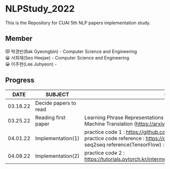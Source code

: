 # NLPStudy_2022
This is the Repository for CUAI 5th NLP papers implementation study. 

## Member
😻 박경빈(Bak Gyeongbin) - Computer Science and Engineering <br>
😀 서희재(Seo Heejae) - Computer Science and Engineering <br>
😀 이주현(Lee Juhyeon) - <br>

## Progress
|DATE|SUBJECT|CONTENT|
|------|---|---|
|03.18.22|Decide papers to read||
|03.25.22|Reading first paper|Learning Phrase Representations using RNN Encoder-Decoder for Statistical Machine Translation (https://arxiv.org/pdf/1406.1078.pdf) |
|04.01.22|Implementation(1) |practice code 1 : https://github.com/bentrevett/pytorch-seq2seq.git <br> practice code reference : https://codlingual.tistory.com/91 <br> seq2seq reference(TensorFlow) : https://wikidocs.net/24996 |
|04.08.22|Implementation(2) |practice code 2 : https://tutorials.pytorch.kr/intermediate/seq2seq_translation_tutorial.html#id5 |
